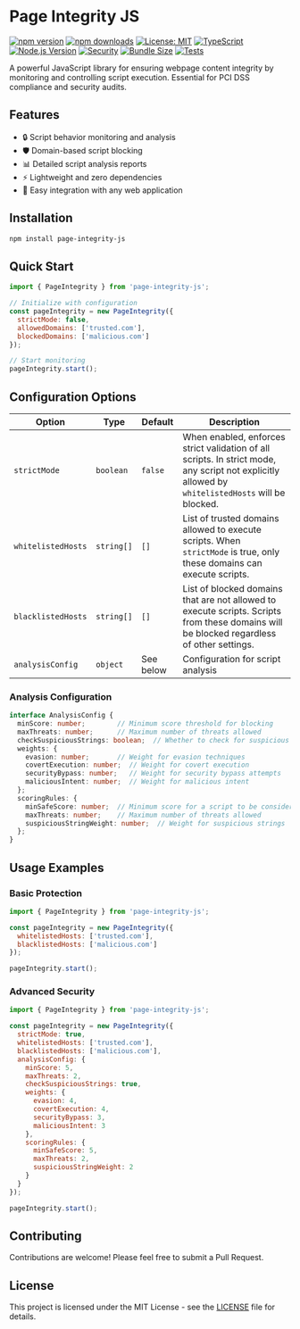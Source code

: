 # Page Integrity JS

[![npm version](https://img.shields.io/npm/v/page-integrity-js.svg)](https://www.npmjs.com/package/page-integrity-js)
[![npm downloads](https://img.shields.io/npm/dm/page-integrity-js.svg)](https://www.npmjs.com/package/page-integrity-js)
[![License: MIT](https://img.shields.io/badge/License-MIT-yellow.svg)](https://opensource.org/licenses/MIT)
[![TypeScript](https://img.shields.io/badge/TypeScript-Ready-blue.svg)](https://www.typescriptlang.org/)
[![Node.js Version](https://img.shields.io/badge/Node.js-%3E%3D16.0.0-green.svg)](https://nodejs.org/)
[![Security](https://img.shields.io/badge/Security-PCI%20DSS%20Compliant-red.svg)](https://www.pcisecuritystandards.org/)
[![Bundle Size](https://img.shields.io/bundlephobia/min/page-integrity-js)](https://bundlephobia.com/package/page-integrity-js)
[![Tests](https://img.shields.io/badge/tests-passing-brightgreen.svg)](https://github.com/nithin-murali-arch/page-integrity-js/actions)

A powerful JavaScript library for ensuring webpage content integrity by monitoring and controlling script execution. Essential for PCI DSS compliance and security audits.

## Features

- 🔒 Script behavior monitoring and analysis
- 🛡️ Domain-based script blocking
- 📊 Detailed script analysis reports
- ⚡ Lightweight and zero dependencies
- 🎯 Easy integration with any web application

## Installation

```bash
npm install page-integrity-js
```

## Quick Start

```javascript
import { PageIntegrity } from 'page-integrity-js';

// Initialize with configuration
const pageIntegrity = new PageIntegrity({
  strictMode: false,
  allowedDomains: ['trusted.com'],
  blockedDomains: ['malicious.com']
});

// Start monitoring
pageIntegrity.start();
```

## Configuration Options

| Option | Type | Default | Description |
|--------|------|---------|-------------|
| `strictMode` | `boolean` | `false` | When enabled, enforces strict validation of all scripts. In strict mode, any script not explicitly allowed by `whitelistedHosts` will be blocked. |
| `whitelistedHosts` | `string[]` | `[]` | List of trusted domains allowed to execute scripts. When `strictMode` is true, only these domains can execute scripts. |
| `blacklistedHosts` | `string[]` | `[]` | List of blocked domains that are not allowed to execute scripts. Scripts from these domains will be blocked regardless of other settings. |
| `analysisConfig` | `object` | See below | Configuration for script analysis |

### Analysis Configuration

```typescript
interface AnalysisConfig {
  minScore: number;        // Minimum score threshold for blocking
  maxThreats: number;      // Maximum number of threats allowed
  checkSuspiciousStrings: boolean;  // Whether to check for suspicious strings
  weights: {
    evasion: number;       // Weight for evasion techniques
    covertExecution: number;  // Weight for covert execution
    securityBypass: number;   // Weight for security bypass attempts
    maliciousIntent: number;  // Weight for malicious intent
  };
  scoringRules: {
    minSafeScore: number;  // Minimum score for a script to be considered safe
    maxThreats: number;    // Maximum number of threats allowed
    suspiciousStringWeight: number;  // Weight for suspicious strings
  };
}
```

## Usage Examples

### Basic Protection
```javascript
import { PageIntegrity } from 'page-integrity-js';

const pageIntegrity = new PageIntegrity({
  whitelistedHosts: ['trusted.com'],
  blacklistedHosts: ['malicious.com']
});

pageIntegrity.start();
```

### Advanced Security
```javascript
import { PageIntegrity } from 'page-integrity-js';

const pageIntegrity = new PageIntegrity({
  strictMode: true,
  whitelistedHosts: ['trusted.com'],
  blacklistedHosts: ['malicious.com'],
  analysisConfig: {
    minScore: 5,
    maxThreats: 2,
    checkSuspiciousStrings: true,
    weights: {
      evasion: 4,
      covertExecution: 4,
      securityBypass: 3,
      maliciousIntent: 3
    },
    scoringRules: {
      minSafeScore: 5,
      maxThreats: 2,
      suspiciousStringWeight: 2
    }
  }
});

pageIntegrity.start();
```

## Contributing

Contributions are welcome! Please feel free to submit a Pull Request.

## License

This project is licensed under the MIT License - see the [LICENSE](LICENSE) file for details.